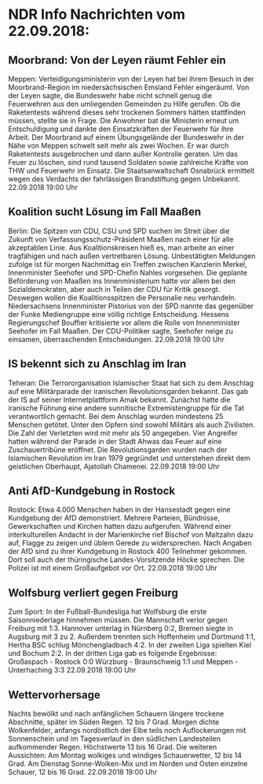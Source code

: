 # NDR Info Nachrichten vom 22.09.2018:


## Moorbrand: Von der Leyen räumt Fehler ein
Meppen:		Verteidigungsministerin von der Leyen hat bei ihrem Besuch in der Moorbrand-Region im niedersächsischen Emsland Fehler eingeräumt. Von der Leyen sagte, die Bundeswehr habe nicht schnell genug die Feuerwehren aus den umliegenden Gemeinden zu Hilfe gerufen. Ob die Raketentests während dieses sehr trockenen Sommers hätten stattfinden müssen, stellte sie in Frage. Die Anwohner bat die Ministerin erneut um Entschuldigung und dankte den Einsatzkräften der Feuerwehr für ihre Arbeit. Der Moorbrand auf einem Übungsgelände der Bundeswehr in der Nähe von Meppen schwelt seit mehr als zwei Wochen. Er war durch Raketentests ausgebrochen und dann außer Kontrolle geraten. Um das Feuer zu löschen, sind rund tausend Soldaten sowie zahlreiche Kräfte von THW und Feuerwehr im Einsatz. Die Staatsanwaltschaft Osnabrück ermittelt wegen des Verdachts der fahrlässigen Brandstiftung gegen Unbekannt. 22.09.2018 19:00 Uhr 

## Koalition sucht Lösung im Fall Maaßen
Berlin: Die Spitzen von CDU, CSU und SPD suchen im Streit über die Zukunft von Verfassungsschutz-Präsident Maaßen nach einer für alle akzeptablen Linie. Aus Koalitionskreisen hieß es, man arbeite an einer tragfähigen und nach außen vertretbaren Lösung. Unbestätigten Meldungen zufolge ist für morgen Nachmittag ein Treffen zwischen Kanzlerin Merkel, Innenminister Seehofer und SPD-Chefin Nahles vorgesehen. Die geplante Beförderung von Maaßen ins Innenministerium hatte vor allem bei den Sozialdemokraten, aber auch in Teilen der CDU für Kritik gesorgt. Deswegen wollen die Koalitionsspitzen die Personalie neu verhandeln. Niedersachsens Innenminister Pistorius von der SPD nannte das gegenüber der Funke Mediengruppe eine völlig richtige Entscheidung. Hessens Regierungschef Bouffier kritisierte vor allem die Rolle von Innenminister Seehofer im Fall Maaßen. Der CDU-Politiker sagte, Seehofer neige zu einsamen, überraschenden Entscheidungen. 22.09.2018 19:00 Uhr 

## IS bekennt sich zu Anschlag im Iran
Teheran:	Die Terrororganisation Islamischer Staat hat sich zu dem Anschlag auf eine Militärparade der iranischen Revolutionsgarden bekannt. Das gab der IS auf seiner Internetplattform Amak bekannt. Zunächst hatte die iranische Führung eine andere sunnitische Extremistengruppe für die Tat verantwortlich gemacht. Bei dem Anschlag wurden mindestens 25 Menschen getötet. Unter den Opfern sind sowohl Militärs als auch Zivilisten. Die Zahl der Verletzten wird mit mehr als 50 angegeben. Vier Angreifer hatten während der Parade in der Stadt Ahwas das Feuer auf eine Zuschauertribüne eröffnet. Die Revolutionsgarden wurden nach der Islamischen Revolution im Iran 1979 gegründet und unterstehen direkt dem geistlichen Oberhaupt, Ajatollah Chamenei. 22.09.2018 19:00 Uhr 

## Anti AfD-Kundgebung in Rostock
Rostock: Etwa 4.000 Menschen haben in der Hansestadt gegen eine Kundgebung der AfD demonstriert. Mehrere Parteien, Bündnisse, Gewerkschaften und Kirchen hatten dazu aufgerufen. Während einer interkulturellen Andacht in der Marienkirche rief Bischof von Maltzahn dazu auf, Flagge zu zeigen und üblem Gerede zu widersprechen. Nach Angaben der AfD sind zu ihrer Kundgebung in Rostock 400 Teilnehmer gekommen. Dort soll auch der thüringische Landes-Vorsitzende Höcke sprechen. Die Polizei ist mit einem Großaufgebot vor Ort. 22.09.2018 19:00 Uhr 

## Wolfsburg verliert gegen Freiburg
Zum Sport: In der Fußball-Bundesliga hat Wolfsburg die erste Saisonniederlage hinnehmen müssen. Die Mannschaft verlor gegen Freiburg mit 1:3. Hannover unterlag in Nürnberg 0:2, Bremen siegte in Augsburg mit 3 zu 2. Außerdem trennten sich Hoffenheim und Dortmund 1:1, Hertha BSC schlug Mönchengladbach 4:2. In der zweiten Liga spielten Kiel und Bochum 2:2. In der dritten Liga gab es folgende Ergebnisse: Großaspach - Rostock 0:0
Würzburg - Braunschweig 1:1 und
Meppen - Unterhaching  3:3 22.09.2018 19:00 Uhr 

## Wettervorhersage
Nachts bewölkt und nach anfänglichen Schauern längere trockene Abschnitte, später im Süden Regen. 12 bis 7 Grad. Morgen dichte Wolkenfelder, anfangs nordöstlich der Elbe teils noch Auflockerungen mit Sonnenschein und im Tagesverlauf in den südlichen Landesteilen aufkommender Regen. Höchstwerte 13 bis 16 Grad. Die weiteren Aussichten: Am Montag wolkiges und windiges Schauerwetter, 12 bis 14 Grad. Am Dienstag Sonne-Wolken-Mix und im Norden und Osten einzelne Schauer, 12 bis 16 Grad. 22.09.2018 19:00 Uhr 
